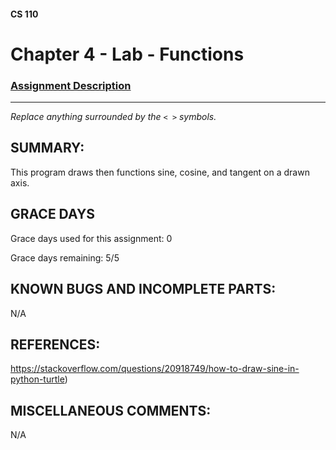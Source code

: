 #### CS 110
# Chapter 4 - Lab - Functions

### [Assignment Description](https://docs.google.com/document/d/1V20D_upUX4MO8YmskKlRB25Yu2pCEv3-h8z4EAfrSno/edit?usp=sharing)

***

_Replace anything surrounded by the `< >` symbols._

## SUMMARY:
 This program draws then functions sine, cosine, and tangent on a drawn axis.

## GRACE DAYS
Grace days used for this assignment: 0

Grace days remaining: 5/5

## KNOWN BUGS AND INCOMPLETE PARTS:
 N/A

## REFERENCES:
https://stackoverflow.com/questions/20918749/how-to-draw-sine-in-python-turtle)

## MISCELLANEOUS COMMENTS:
 N/A
